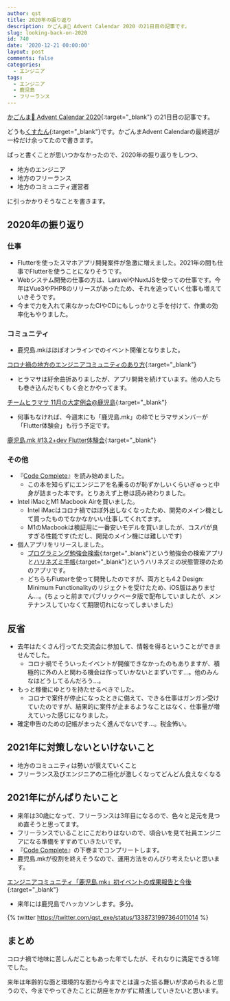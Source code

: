 ```yaml
---
author: qst
title: 2020年の振り返り
description: かごんま🌋 Advent Calendar 2020 の21日目の記事です。
slug: looking-back-on-2020
id: 740
date: '2020-12-21 00:00:00'
layout: post
comments: false
categories:
  - エンジニア
tags:
  - エンジニア
  - 鹿児島
  - フリーランス
---
```


[かごんま🌋 Advent Calendar 2020](https://qiita.com/advent-calendar/2020/kagoshima){:target="_blank"} の21日目の記事です。

どうも[くすたん](https://twitter.com/qst_exe){:target="_blank"}です。かごんまAdvent Calendarの最終週が一枠だけ余ってたので書きます。

ぱっと書くことが思いつかなかったので、2020年の振り返りをしつつ、

- 地方のエンジニア
- 地方のフリーランス
- 地方のコミュニティ運営者

に引っかかりそうなことを書きます。

## 2020年の振り返り

### 仕事

- Flutterを使ったスマホアプリ開発案件が急激に増えました。2021年の間も仕事でFlutterを使うことになりそうです。
- Webシステム開発の仕事の方は、LaravelやNuxtJSを使っての仕事です。今年はVue3やPHP8のリリースがあったため、それを追っていく仕事も増えていきそうです。
- 今まで力を入れて来なかったCIやCDにもしっかりと手を付けて、作業の効率化もやりました。

### コミュニティ

- 鹿児島.mkはほぼオンラインでのイベント開催となりました。

[コロナ禍の地方のエンジニアコミュニティのあり方](https://kusutan.com/covid-19-pandemic-rural-engineer-community){:target="_blank"}

- ヒラマサは紆余曲折ありましたが、アプリ開発を続けています。他の人たちも巻き込んだもくもく会とかやってます。

[チームヒラマサ 11月の大定例会@鹿児島](https://hiramasa.connpass.com/event/195883/){:target="_blank"}

- 何事もなければ、今週末にも「鹿児島.mk」の枠でヒラマサメンバーが「Flutter体験会」も行う予定です。

[鹿児島.mk #13.2+dev Flutter体験会](https://kagoshima-mk.connpass.com/event/197842/){:target="_blank"}

### その他

- 『[Code Complete](https://amzn.to/2Wubsrm)』を読み始めました。
    - この本を知らずにエンジニアを名乗るのが恥ずかしいくらいぎゅっと中身が詰まった本です。とりあえず上巻は読み終わりました。
- Intel iMacとM1 Macbook Airを買いました。
    - Intel iMacはコロナ禍でほぼ外出しなくなったため、開発のメイン機として買ったものでなかなかいい仕事してくれてます。
    - M1のMacbookは検証用に一番安いモデルを買いましたが、コスパが良すぎる性能です(ただし、開発のメイン機には難しいです)
- 個人アプリをリリースしました。
    - [プログラミング勉強会検索](https://play.google.com/store/apps/details?id=com.ksyst.connpass){:target="_blank"}という勉強会の検索アプリと[ハリネズミ手帳](https://play.google.com/store/apps/details?id=com.hhg.hedgehog){:target="_blank"}というハリネズミの状態管理のためのアプリです。
    - どちらもFlutterを使って開発したのですが、両方とも4.2 Design: Minimum Functionalityのリジェクトを受けたため、iOS版はありません…。(ちょっと前までパブリックベータ版で配布していましたが、メンテナンスしていなくて期限切れになってしまいました)

## 反省

- 去年はたくさん行ってた交流会に参加して、情報を得るということができませんでした。
    - コロナ禍でそういったイベントが開催できなかったのもありますが、積極的に外の人と関わる機会は作っていかないとまずいです…。他のみんなはどうしてるんだろう…。
- もっと稼働にゆとりを持たせるべきでした。
    - コロナで案件が停止になったときに備えて、できる仕事はガンガン受けていたのですが、結果的に案件が止まるようなことはなく、仕事量が増えていった感じになりました。
- 確定申告のための記帳がまったく進んでないです…。税金怖い。

## 2021年に対策しないといけないこと

- 地方のコミュニティは勢いが衰えていくこと
- フリーランス及びエンジニアの二極化が激しくなってどんどん食えなくなる

## 2021年にがんばりたいこと

- 来年は30歳になって、フリーランスは3年目になるので、色々と足元を見つめ直そうと思ってます。
- フリーランスでいることにこだわりはないので、頃合いを見て社員エンジニアになる準備をすすめていきたいです。
- 『[Code Complete](https://amzn.to/2Wubsrm)』の下巻までコンプリートします。
- 鹿児島.mkが役割を終えそうなので、運用方法をのんびり考えたいと思います。

[エンジニアコミュニティ「鹿児島.mk」初イベントの成果報告と今後](https://kusutan.com/post-158){:target="_blank"}

- 来年には鹿児島でハッカソンします。多分。

{% twitter https://twitter.com/qst_exe/status/1338731997364011014 %}

## まとめ

コロナ禍で地味に苦しんだこともあった年でしたが、それなりに満足できる1年でした。

来年は年齢的な面と環境的な面から今までとは違った振る舞いが求められると思うので、今までやってきたことに胡座をかかずに精進していきたいと思います。